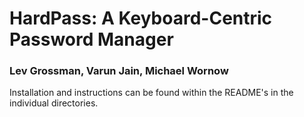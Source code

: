 # HardPass: A Keyboard-Centric Password Manager
### Lev Grossman, Varun Jain, Michael Wornow

Installation and instructions can be found within the README's in the individual directories.